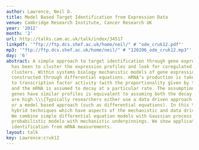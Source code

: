 ```yaml
---
author: Lawrence, Neil D.
title: Model Based Target Identification from Expression Data
venue: Cambridge Research Institute, Cancer Research UK
year: '2012'
month: '2'
url: http://talks.cam.ac.uk/talk/index/34517
linkpdf: '"ftp://ftp.dcs.shef.ac.uk/home/neil/" # "ode_cruk12.pdf"'
mp3: '"ftp://ftp.dcs.shef.ac.uk/home/neil/" # "120206_ode_cruk12.mp3"'
day: '6'
abstract: A simple approach to target identification through gene expression studies
  has been to cluster the expression profiles and look for coregulated genes within
  clusters. Within systems biology mechanistic models of gene expression are typically
  constructed through differential equations. mRNA’s production is taken to be proportional
  to transcription factor activity (with the proportionality given by the sensitivity)
  and the mRNA is assumed to decay at a particular rate. The assumption that coregulated
  genes have similar profiles is equivalent to assuming both the decay and the sensitivity
  are high.\\\{Typically researchers either use a data driven approach (such as clustering)
  or a model based approach (such as differential equations). In this talk we advocate
  hybrid techniques which have aspects of the mechanistic and data driven models.
  We combine simple differential equation models with Gaussian process priors to make
  probabilistic models with mechanistic underpinnings. We show applications in target
  identification from mRNA measurements.
layout: talk
key: Lawrence:cruk12
---
```

